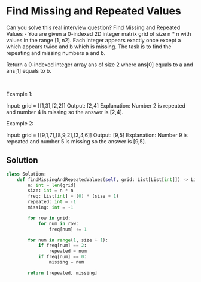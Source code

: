 # Find Missing and Repeated Values

Can you solve this real interview question? Find Missing and Repeated Values - You are given a 0-indexed 2D integer matrix grid of size n * n with values in the range [1, n2]. Each integer appears exactly once except a which appears twice and b which is missing. The task is to find the repeating and missing numbers a and b.

Return a 0-indexed integer array ans of size 2 where ans[0] equals to a and ans[1] equals to b.

 

Example 1:


Input: grid = [[1,3],[2,2]]
Output: [2,4]
Explanation: Number 2 is repeated and number 4 is missing so the answer is [2,4].


Example 2:


Input: grid = [[9,1,7],[8,9,2],[3,4,6]]
Output: [9,5]
Explanation: Number 9 is repeated and number 5 is missing so the answer is [9,5].

## Solution
```py
class Solution:
    def findMissingAndRepeatedValues(self, grid: List[List[int]]) -> List[int]:
        n: int = len(grid)
        size: int = n * n
        freq: List[int] = [0] * (size + 1)
        repeated: int = -1
        missing: int = -1

        for row in grid:
            for num in row:
                freq[num] += 1

        for num in range(1, size + 1):
            if freq[num] == 2:
                repeated = num
            if freq[num] == 0:
                missing = num

        return [repeated, missing]
```
